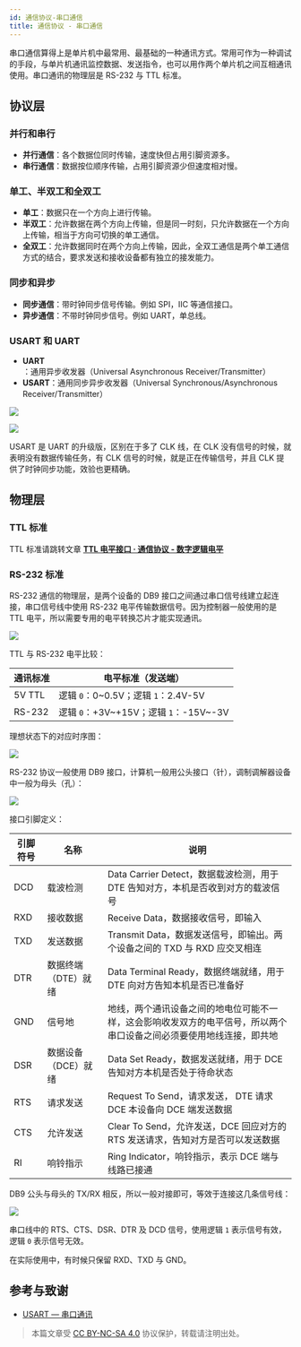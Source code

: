 ```yaml
---
id: 通信协议-串口通信
title: 通信协议 - 串口通信
---
```


串口通信算得上是单片机中最常用、最基础的一种通讯方式。常用可作为一种调试的手段，与单片机通讯监控数据、发送指令，也可以用作两个单片机之间互相通讯使用。串口通讯的物理层是 RS-232 与 TTL 标准。

## 协议层

### 并行和串行

- **并行通信**：各个数据位同时传输，速度快但占用引脚资源多。
- **串行通信**：数据按位顺序传输，占用引脚资源少但速度相对慢。

### 单工、半双工和全双工

- **单工**：数据只在一个方向上进行传输。
- **半双工**：允许数据在两个方向上传输，但是同一时刻，只允许数据在一个方向上传输，相当于方向可切换的单工通信。
- **全双工**：允许数据同时在两个方向上传输，因此，全双工通信是两个单工通信方式的结合，要求发送和接收设备都有独立的接发能力。

### 同步和异步

- **同步通信**：带时钟同步信号传输。例如 SPI，IIC 等通信接口。
- **异步通信**：不带时钟同步信号。例如 UART，单总线。

### USART 和 UART

- **UART**：通用异步收发器（Universal Asynchronous Receiver/Transmitter）
- **USART**：通用同步异步收发器（Universal Synchronous/Asynchronous Receiver/Transmitter）

![](https://wiki-media-1253965369.cos.ap-guangzhou.myqcloud.com/img/20210207095411.png)

![](https://wiki-media-1253965369.cos.ap-guangzhou.myqcloud.com/img/20210207095433.png)

USART 是 UART 的升级版，区别在于多了 CLK 线，在 CLK 没有信号的时候，就表明没有数据传输任务，有 CLK 信号的时候，就是正在传输信号，并且 CLK 提供了时钟同步功能，效验也更精确。

## 物理层

### TTL 标准

TTL 标准请跳转文章 [**TTL 电平接口 · 通信协议 - 数字逻辑电平**](https://wiki-power.com/%E9%80%9A%E4%BF%A1%E5%8D%8F%E8%AE%AE-%E6%95%B0%E5%AD%97%E9%80%BB%E8%BE%91%E7%94%B5%E5%B9%B3#ttl-%E7%94%B5%E5%B9%B3%E6%8E%A5%E5%8F%A3)

### RS-232 标准

RS-232 通信的物理层，是两个设备的 DB9 接口之间通过串口信号线建立起连接，串口信号线中使用 RS-232 电平传输数据信号。因为控制器一般使用的是 TTL 电平，所以需要专用的电平转换芯片才能实现通讯。

![](https://wiki-media-1253965369.cos.ap-guangzhou.myqcloud.com/img/20220415102310.png)

TTL 与 RS-232 电平比较：

| 通讯标准 | 电平标准（发送端）                     |
| -------- | -------------------------------------- |
| 5V TTL   | 逻辑 `0`：0~0.5V；逻辑 `1`：2.4V-5V    |
| RS-232   | 逻辑 `0`：+3V~+15V；逻辑 `1`：-15V~-3V |

理想状态下的对应时序图：

![](https://wiki-media-1253965369.cos.ap-guangzhou.myqcloud.com/img/20220415102914.png)

RS-232 协议一般使用 DB9 接口，计算机一般用公头接口（针），调制调解器设备中一般为母头（孔）：

![](https://wiki-media-1253965369.cos.ap-guangzhou.myqcloud.com/img/20220415103401.png)

接口引脚定义：

| 引脚符号 | 名称                | 说明                                                                                                                 |
| -------- | ------------------- | -------------------------------------------------------------------------------------------------------------------- |
| DCD      | 载波检测            | Data Carrier Detect，数据载波检测，用于 DTE 告知对方，本机是否收到对方的载波信号                                     |
| RXD      | 接收数据            | Receive Data，数据接收信号，即输入                                                                                   |
| TXD      | 发送数据            | Transmit Data，数据发送信号，即输出。两个设备之间的 TXD 与 RXD 应交叉相连                                            |
| DTR      | 数据终端（DTE）就绪 | Data Terminal Ready，数据终端就绪，用于 DTE 向对方告知本机是否已准备好                                               |
| GND      | 信号地              | 地线，两个通讯设备之间的地电位可能不一样，这会影响收发双方的电平信号，所以两个串口设备之间必须要使用地线连接，即共地 |
| DSR      | 数据设备（DCE）就绪 | Data Set Ready，数据发送就绪，用于 DCE 告知对方本机是否处于待命状态                                                  |
| RTS      | 请求发送            | Request To Send，请求发送， DTE 请求 DCE 本设备向 DCE 端发送数据                                                     |
| CTS      | 允许发送            | Clear To Send，允许发送，DCE 回应对方的 RTS 发送请求，告知对方是否可以发送数据                                       |
| RI       | 响铃指示            | Ring Indicator，响铃指示，表示 DCE 端与线路已接通                                                                    |

DB9 公头与母头的 TX/RX 相反，所以一般对接即可，等效于连接这几条信号线：

![](https://wiki-media-1253965369.cos.ap-guangzhou.myqcloud.com/img/20220415103901.png)

串口线中的 RTS、CTS、DSR、DTR 及 DCD 信号，使用逻辑 `1` 表示信号有效，逻辑 `0` 表示信号无效。

在实际使用中，有时候只保留 RXD、TXD 与 GND。

## 参考与致谢

- [USART — 串口通讯](https://doc.embedfire.com/mcu/stm32/f103/hal_generalzh/latest/doc/chapter20/chapter20.html)

> 本篇文章受 [CC BY-NC-SA 4.0](https://creativecommons.org/licenses/by/4.0/deed.zh) 协议保护，转载请注明出处。

